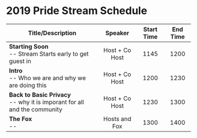 # 2019 Pride Stream Schedule

| Title/Description | Speaker | Start Time | End Time |
|--------------------------------------------------------------------|:-------------------:|:----------:|:--------:|
| **Starting Soon** <br> -- Stream Starts early to get guest in | Host + Co Host  | 1145 | 1200 |
| **Intro** <br> -- Who we are and why we are doing this | Host + Co Host  | 1200 | 1230 |
| **Back to Basic Privacy** <br> -- why it is imporant for all and the community  | Host + Co Host  | 1230 | 1300 |
| **The Fox** <br> --  | Hosts and Fox  | 1300 | 1400 |

